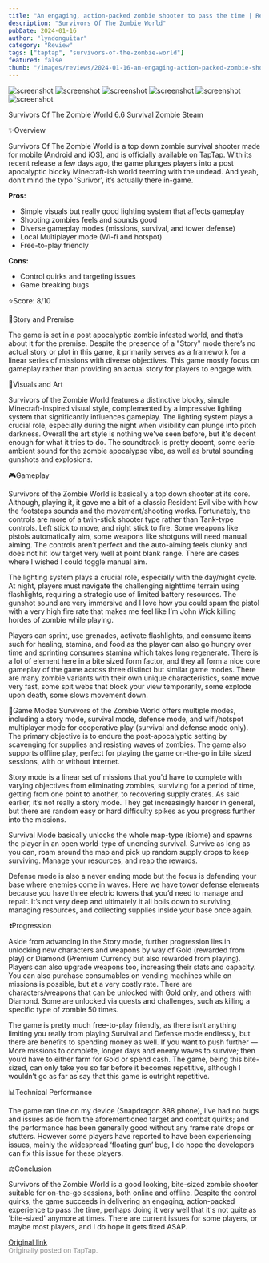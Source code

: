 ```yaml
---
title: "An engaging, action-packed zombie shooter to pass the time | Review - Survivors Of The Zombie World"
description: "Survivors Of The Zombie World"
pubDate: 2024-01-16
author: "lyndonguitar"
category: "Review"
tags: ["taptap", "survivors-of-the-zombie-world"]
featured: false
thumb: "/images/reviews/2024-01-16-an-engaging-action-packed-zombie-shooter-to-pass-the-time--review---survivors-of-the-zomb-0.avif"
---
```


<div class="gallery">
  <img src="/images/reviews/2024-01-16-an-engaging-action-packed-zombie-shooter-to-pass-the-time--review---survivors-of-the-zomb-0.avif" alt="screenshot" />
  <img src="/images/reviews/2024-01-16-an-engaging-action-packed-zombie-shooter-to-pass-the-time--review---survivors-of-the-zomb-1.avif" alt="screenshot" />
  <img src="/images/reviews/2024-01-16-an-engaging-action-packed-zombie-shooter-to-pass-the-time--review---survivors-of-the-zomb-2.avif" alt="screenshot" />
  <img src="/images/reviews/2024-01-16-an-engaging-action-packed-zombie-shooter-to-pass-the-time--review---survivors-of-the-zomb-3.avif" alt="screenshot" />
  <img src="/images/reviews/2024-01-16-an-engaging-action-packed-zombie-shooter-to-pass-the-time--review---survivors-of-the-zomb-4.avif" alt="screenshot" />
  <img src="/images/reviews/2024-01-16-an-engaging-action-packed-zombie-shooter-to-pass-the-time--review---survivors-of-the-zomb-5.avif" alt="screenshot" />
</div>

Survivors Of The Zombie World
6.6
Survival
Zombie
Steam

✨Overview

Survivors Of The Zombie World is a top down zombie survival shooter made for mobile (Android and iOS), and is officially available on TapTap. With its recent release a few days ago, the game plunges players into a post apocalyptic blocky Minecraft-ish world teeming with the undead. And yeah, don’t mind the typo 'Surivor', it’s actually there in-game.


**Pros:**
- Simple visuals but really good lighting system that affects gameplay
- Shooting zombies feels and sounds good
- Diverse gameplay modes (missions, survival, and tower defense)
- Local Multiplayer mode (Wi-fi and hotspot)
- Free-to-play friendly



**Cons:**
- Control quirks and targeting issues
- Game breaking bugs


⭐️Score: 8/10

📖Story and Premise

The game is set in a post apocalyptic zombie infested world, and that’s about it for the premise. Despite the presence of a "Story" mode there’s no actual story or plot in this game, it primarily serves as a framework for a linear series of missions with diverse objectives. This game mostly focus on gameplay rather than providing an actual story for players to engage with.

🎨Visuals and Art

Survivors of the Zombie World features a distinctive blocky, simple Minecraft-inspired visual style, complemented by a impressive lighting system that significantly influences gameplay. The lighting system plays a crucial role, especially during the night when visibility can plunge into pitch darkness. Overall the art style is nothing we've seen before, but it's decent enough for what it tries to do. The soundtrack is pretty decent, some eerie ambient sound for the zombie apocalypse vibe, as well as brutal sounding gunshots and explosions.

🎮Gameplay

Survivors of the Zombie World is basically a top down shooter at its core. Although, playing it, it gave me a bit of a classic Resident Evil vibe with how the footsteps sounds and the movement/shooting works. Fortunately, the controls are more of a twin-stick shooter type rather than Tank-type controls. Left stick to move, and right stick to fire. Some weapons like pistols automatically aim, some weapons like shotguns will need manual aiming. The controls aren’t perfect and the auto-aiming feels clunky and does not hit low target very well at point blank range. There are cases where I wished I could toggle manual aim.

The lighting system plays a crucial role, especially with the day/night cycle. At night, players must navigate the challenging nighttime terrain using flashlights, requiring a strategic use of limited battery resources. The gunshot sound are very immersive and I love how you could spam the pistol with a very high fire rate that makes me feel like I’m John Wick killing hordes of zombie while playing.

Players can sprint, use grenades, activate flashlights, and consume items such for healing, stamina, and food as the player can also go hungry over time and sprinting consumes stamina which takes long regenerate. There is a lot of element here in a bite sized form factor, and they all form a nice core gameplay of the game across three distinct but similar game modes.  There are many zombie variants with their own unique characteristics, some move very fast, some spit webs that block your view temporarily, some explode upon death, some slows movement down.

📜Game Modes
Survivors of the Zombie World offers multiple modes, including a story mode, survival mode, defense mode, and wifi/hotspot multiplayer mode for cooperative play (survival and defense mode only). The primary objective is to endure the post-apocalyptic setting by scavenging for supplies and resisting waves of zombies. The game also supports offline play, perfect for playing the game on-the-go in bite sized sessions, with or without internet.

Story mode is a linear set of missions that you'd have to complete with varying objectives from eliminating zombies, surviving for a period of time, getting from one point to another, to recovering supply crates. As said earlier, it’s not really a story mode.  They get increasingly harder in general, but there are random easy or hard difficulty spikes as you progress further into the missions.

Survival Mode basically unlocks the whole map-type (biome) and spawns the player in an open world-type of unending survival. Survive as long as you can, roam around the map and pick up random supply drops to keep surviving. Manage your resources, and reap the rewards.

Defense mode is also a never ending mode but the focus is defending your base where enemies come in waves. Here we have tower defense elements because you have three electric towers that you’d need to manage and repair. It’s not very deep and ultimately it all boils down to surviving, managing resources, and collecting supplies inside your base once again.

⏫Progression

Aside from advancing in the Story mode, further progression lies in unlocking new characters and weapons by way of Gold (rewarded from play) or Diamond (Premium Currency but also rewarded from playing). Players can also upgrade weapons too, increasing their stats and capacity. You can also purchase consumables on vending machines while on missions is possible, but at a very costly rate. There are characters/weapons that can be unlocked with Gold only, and others with Diamond. Some are unlocked via quests and challenges, such as killing a specific type of zombie 50 times.

The game is pretty much free-to-play friendly, as there isn’t anything limiting you really from playing Survival and Defense mode endlessly, but there are benefits to spending money as well. If you want to push further — More missions to complete, longer days and enemy waves to survive; then you’d have to either farm for Gold or spend cash. The game, being this bite-sized, can only take you so far before it becomes repetitive, although I wouldn’t go as far as say that this game is outright repetitive.

📊Technical Performance

The game ran fine on my device (Snapdragon 888 phone), I’ve had no bugs and issues aside from the aforementioned target and combat quirks; and the performance has been generally good without any frame rate drops or stutters. However some players have reported to have been experiencing issues, mainly the widespread ‘floating gun’ bug, I do hope the developers can fix this issue for these players.

⚖️Conclusion

Survivors of the Zombie World is a good looking, bite-sized zombie shooter suitable for on-the-go sessions, both online and offline. Despite the control quirks, the game succeeds in delivering an engaging, action-packed experience to pass the time, perhaps doing it very well that it's not quite as 'bite-sized' anymore at times. There are current issues for some players, or maybe most players, and I do hope it gets fixed ASAP.

[Original link](https://www.taptap.io/post/6827502)<br><span style="font-size: 0.95em; color: #888;">Originally posted on TapTap.</span>
